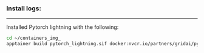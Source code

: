### Install logs:
------------------

Installed Pytorch lightning with the following:

```bash
cd ~/containers_img_
apptainer build pytorch_lightning.sif docker:nvcr.io/partners/gridai/pytorch-lightning:v1.4.0
```
